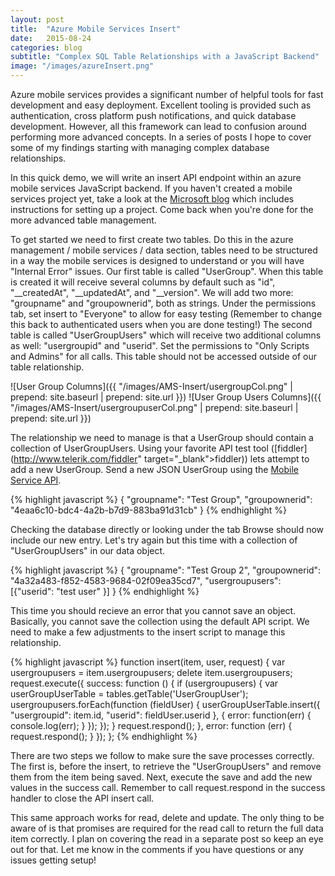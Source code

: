 ```yaml
---
layout: post
title:  "Azure Mobile Services Insert"
date:   2015-08-24
categories: blog
subtitle: "Complex SQL Table Relationships with a JavaScript Backend"
image: "/images/azureInsert.png"
---
```


Azure mobile services provides a significant number of helpful tools for fast development and easy deployment. Excellent tooling is provided such as authentication, cross platform push notifications, and quick database development. However, all this framework can lead to confusion around performing more advanced concepts. In a series of posts I hope to cover some of my findings starting with managing complex database relationships.

In this quick demo, we will write an insert API endpoint within an azure mobile services JavaScript backend. If you haven't created a mobile services project yet, take a look at the [Microsoft blog](https://azure.microsoft.com/en-us/documentation/articles/mobile-services-windows-store-javascript-get-started-data/) which includes instructions for setting up a project. Come back when you're done for the more advanced table management.

To get started we need to first create two tables. Do this in the azure management / mobile services / data section, tables need to be structured in a way the mobile services is designed to understand or you will have "Internal Error" issues. Our first table is called "UserGroup". When this table is created it will receive several columns by default such as "id", "__createdAt", "__updatedAt", and "__version". We will add two more: "groupname" and "groupownerid", both as strings. Under the permissions tab, set insert to "Everyone" to allow for easy testing (Remember to change this back to authenticated users when you are done testing!) The second table is called "UserGroupUsers" which will receive two additional columns as well: "usergroupid" and "userid". Set the permissions to "Only Scripts and Admins" for all calls. This table should not be accessed outside of our table relationship.

![User Group Columns]({{ "/images/AMS-Insert/usergroupCol.png" | prepend: site.baseurl | prepend: site.url }})
![User Group Users Columns]({{ "/images/AMS-Insert/usergroupuserCol.png" | prepend: site.baseurl | prepend: site.url }})

The relationship we need to manage is that a UserGroup should contain a collection of UserGroupUsers. Using your favorite API test tool ([fiddler](http://www.telerik.com/fiddler" target="_blank">fiddler)) lets attempt to add a new UserGroup. Send a new JSON UserGroup using the [Mobile Service API](https://msdn.microsoft.com/en-us/library/azure/jj677200.aspx).

{% highlight javascript %}
  { "groupname": "Test Group",
   "groupownerid": "4eaa6c10-bdc4-4a2b-b7d9-883ba91d31cb" }
{% endhighlight %}

Checking the database directly or looking under the tab Browse should now include our new entry. Let's try again but this time with a collection of "UserGroupUsers" in our data object.

{% highlight javascript %}
  { "groupname": "Test Group 2",
   "groupownerid": "4a32a483-f852-4583-9684-02f09ea35cd7",
   "usergroupusers": [{"userid": "test user" }] }
{% endhighlight %}

This time you should recieve an error that you cannot save an object. Basically, you cannot save the collection using the default API script. We need to make a few adjustments to the insert script to manage this relationship.

{% highlight javascript %}
  function insert(item, user, request) {
    var usergroupusers = item.usergroupusers;
    delete item.usergroupusers;
    request.execute({
      success: function () {
        if (usergroupusers) {
          var userGroupUserTable = tables.getTable('UserGroupUser');
          usergroupusers.forEach(function (fieldUser) {
            userGroupUserTable.insert({
			 "usergroupid": item.id,
			 "userid": fieldUser.userid }, {
              error: function(err) {
                console.log(err);
              }
            });
          });
        }
        request.respond();
        },
          error: function (err) {
          request.respond();
        }
    });
  };
{% endhighlight %}

There are two steps we follow to make sure the save processes correctly. The first is, before the insert, to retrieve the "UserGroupUsers" and remove them from the item being saved. Next, execute the save and add the new values in the success call. Remember to call request.respond in the success handler to close the API insert call.

This same approach works for read, delete and update. The only thing to be aware of is that promises are required for the read call to return the full data item correctly. I plan on covering the read in a separate post so keep an eye out for that. Let me know in the comments if you have questions or any issues getting setup!
